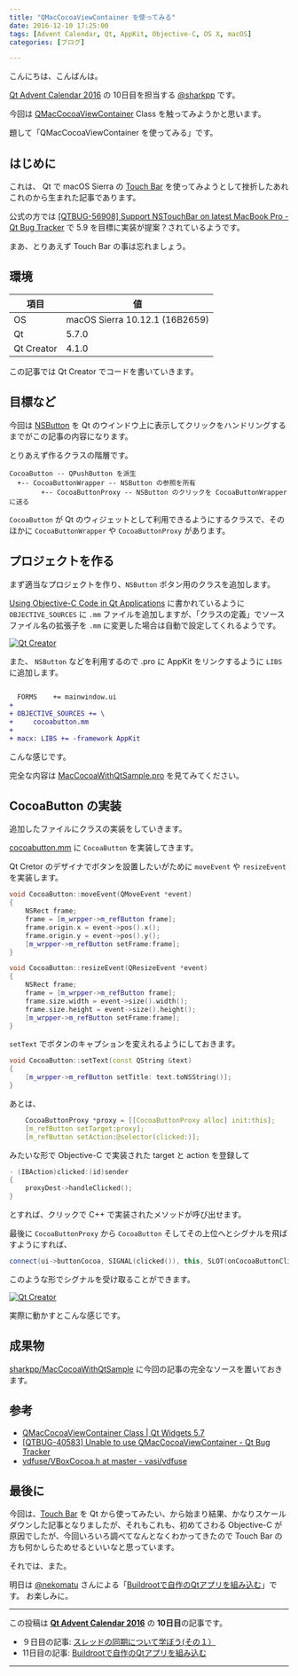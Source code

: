 ```yaml
---
title: "QMacCocoaViewContainer を使ってみる"
date: 2016-12-10 17:25:00
tags: [Advent Calendar, Qt, AppKit, Objective-C, OS X, macOS]
categories: [ブログ]

---
```


こんにちは、こんばんは。

[Qt Advent Calendar 2016](http://qiita.com/advent-calendar/2016/qt) の 10日目を担当する [@sharkpp](https://twitter.com/sharkpp) です。

今回は [QMacCocoaViewContainer](http://doc.qt.io/qt-5/qmaccocoaviewcontainer.html) Class を触ってみようかと思います。

題して「QMacCocoaViewContainer を使ってみる」です。

## はじめに

これは、 Qt で macOS Sierra の [Touch Bar](https://developer.apple.com/reference/appkit/nstouchbar) を使ってみようとして挫折したあれこれのから生まれた記事であります。

公式の方では [[QTBUG-56908] Support NSTouchBar on latest MacBook Pro - Qt Bug Tracker](https://bugreports.qt.io/browse/QTBUG-56908) で 5.9 を目標に実装が提案？されているようです。

まあ、とりあえず Touch Bar の事は忘れましょう。

## 環境

|項目|値|
|-|-|
|OS|macOS Sierra 10.12.1 (16B2659)|
|Qt|5.7.0|
|Qt Creator|4.1.0|

この記事では Qt Creator でコードを書いていきます。

## 目標など

今回は [NSButton](https://developer.apple.com/reference/appkit/nsbutton) を Qt のウインドウ上に表示してクリックをハンドリングするまでがこの記事の内容になります。

とりあえず作るクラスの階層です。

```
CocoaButton -- QPushButton を派生
  +-- CocoaButtonWrapper -- NSButton の参照を所有
        +-- CocoaButtonProxy -- NSButton のクリックを CocoaButtonWrapper に送る
```

`CocoaButton` が Qt のウィジェットとして利用できるようにするクラスで、そのほかに `CocoaButtonWrapper` や `CocoaButtonProxy` があります。

## プロジェクトを作る

まず適当なプロジェクトを作り、`NSButton` ボタン用のクラスを追加します。

[Using Objective-C Code in Qt Applications](http://doc.qt.io/qt-5/ios-support.html#using-objective-c-code-in-qt-applications) に書かれているように `OBJECTIVE_SOURCES` に `.mm` ファイルを追加しますが、「クラスの定義」でソースファイル名の拡張子を `.mm` に変更した場合は自動で設定してくれるようです。

[<img src="{{ thumbnail('/images/2016_1210_qtcreator_newclass.png', 384, 384) }}" alt="Qt Creator">](/images/2016_1210_qtcreator_newclass.png) 

また、 `NSButton` などを利用するので .pro に AppKit をリンクするように `LIBS` に追加します。

```diff
  
  FORMS    += mainwindow.ui
+ 
+ OBJECTIVE_SOURCES += \
+     cocoabutton.mm
+ 
+ macx: LIBS += -framework AppKit
```

こんな感じです。

完全な内容は [MacCocoaWithQtSample.pro](https://github.com/sharkpp/MacCocoaWithQtSample/blob/master/MacCocoaWithQtSample.pro) を見てみてください。

## CocoaButton の実装

追加したファイルにクラスの実装をしていきます。

[cocoabutton.mm](https://github.com/sharkpp/MacCocoaWithQtSample/blob/master/cocoabutton.mm) に `CocoaButton` を実装してきます。

Qt Cretor のデザイナでボタンを設置したいがために `moveEvent` や `resizeEvent` を実装します。

```cpp
void CocoaButton::moveEvent(QMoveEvent *event)
{
    NSRect frame;
    frame = [m_wrpper->m_refButton frame];
    frame.origin.x = event->pos().x();
    frame.origin.y = event->pos().y();
    [m_wrpper->m_refButton setFrame:frame];
}

void CocoaButton::resizeEvent(QResizeEvent *event)
{
    NSRect frame;
    frame = [m_wrpper->m_refButton frame];
    frame.size.width = event->size().width();
    frame.size.height = event->size().height();
    [m_wrpper->m_refButton setFrame:frame];
}
```

`setText` でボタンのキャプションを変えれるようにしておきます。

```cpp
void CocoaButton::setText(const QString &text)
{
    [m_wrpper->m_refButton setTitle: text.toNSString()];
}
```

あとは、

```cpp
    CocoaButtonProxy *proxy = [[CocoaButtonProxy alloc] init:this];
    [m_refButton setTarget:proxy];
    [m_refButton setAction:@selector(clicked:)];
```

みたいな形で Objective-C で実装された target と action を登録して

```objectivec
- (IBAction)clicked:(id)sender
{
    proxyDest->handleClicked();
}
```

とすれば、クリックで C++ で実装されたメソッドが呼び出せます。

最後に `CocoaButtonProxy` から `CocoaButton` そしてその上位へとシグナルを飛ばすようにすれば、

```cpp
connect(ui->buttonCocoa, SIGNAL(clicked()), this, SLOT(onCocoaButtonClick()));
```

このような形でシグナルを受け取ることができます。

[<img src="{{ thumbnail('/images/2016_1210_sample_ss.png', 384, 384) }}" alt="Qt Creator">](/images/2016_1210_sample_ss.png) 

実際に動かすとこんな感じです。

## 成果物

[sharkpp/MacCocoaWithQtSample](https://github.com/sharkpp/MacCocoaWithQtSample) に今回の記事の完全なソースを置いておきます。

## 参考

* [QMacCocoaViewContainer Class | Qt Widgets 5.7](http://doc.qt.io/qt-5/qmaccocoaviewcontainer.html)
* [[QTBUG-40583] Unable to use QMacCocoaViewContainer - Qt Bug Tracker](https://bugreports.qt.io/browse/QTBUG-40583)
* [vdfuse/VBoxCocoa.h at master - vasi/vdfuse](https://github.com/vasi/vdfuse/blob/master/include/VBox/VBoxCocoa.h)

## 最後に

今回は、[Touch Bar](https://developer.apple.com/reference/appkit/nstouchbar) を Qt から使ってみたい、から始まり結果、かなりスケールダウンした記事となりましたが、それもこれも、初めてさわる Objective-C が原因でしたが、今回いろいろ調べてなんとなくわかってきたので Touch Bar の方も何かしらためせるといいなと思っています。

それでは、また。

明日は [@nekomatu](https://twitter.com/nekomatu) さんによる「[Buildrootで自作のQtアプリを組み込む](http://nekomatu.blogspot.jp/2016/12/qt-applicatoin-on-buildroot.html)」です。
お楽しみに。

<hr />

この投稿は **[Qt Advent Calendar 2016](http://qiita.com/advent-calendar/2016/qt)** の **10日目**の記事です。

* ９日目の記事: [スレッドの同期について学ぼう(その１）](http://qiita.com/hermit4/items/6282640a7fe4dbcdec43)
* 11日目の記事: [Buildrootで自作のQtアプリを組み込む](http://nekomatu.blogspot.jp/2016/12/qt-applicatoin-on-buildroot.html)

<hr />
